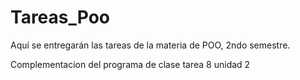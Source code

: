 # Tareas_Poo
Aquí se entregarán las tareas de la materia de POO, 2ndo semestre.

Complementacion del programa de clase tarea 8 unidad 2
